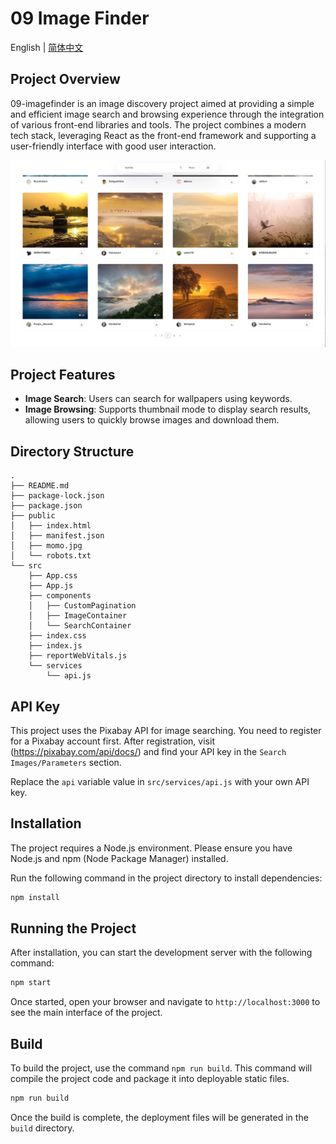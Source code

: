# 09 Image Finder

English | [简体中文](README_zh.md)

## Project Overview

09-imagefinder is an image discovery project aimed at providing a simple and efficient image search and browsing experience through the integration of various front-end libraries and tools. The project combines a modern tech stack, leveraging React as the front-end framework and supporting a user-friendly interface with good user interaction.

![09-imagefinder](../img-storage/09-imagefinder.jpg)

## Project Features

- **Image Search**: Users can search for wallpapers using keywords.
- **Image Browsing**: Supports thumbnail mode to display search results, allowing users to quickly browse images and download them.

## Directory Structure

```
.
├── README.md
├── package-lock.json
├── package.json
├── public
│   ├── index.html
│   ├── manifest.json
│   ├── momo.jpg
│   └── robots.txt
└── src
    ├── App.css
    ├── App.js
    ├── components
    │   ├── CustomPagination
    │   ├── ImageContainer
    │   └── SearchContainer
    ├── index.css
    ├── index.js
    ├── reportWebVitals.js
    └── services
        └── api.js
```

## API Key

This project uses the Pixabay API for image searching. You need to register for a Pixabay account first. After registration, visit (https://pixabay.com/api/docs/) and find your API key in the `Search Images/Parameters` section.

Replace the `api` variable value in `src/services/api.js` with your own API key.

## Installation

The project requires a Node.js environment. Please ensure you have Node.js and npm (Node Package Manager) installed.

Run the following command in the project directory to install dependencies:

```bash
npm install
```

## Running the Project

After installation, you can start the development server with the following command:

```bash
npm start
```

Once started, open your browser and navigate to `http://localhost:3000` to see the main interface of the project.

## Build

To build the project, use the command `npm run build`. This command will compile the project code and package it into deployable static files.

```bash
npm run build
```

Once the build is complete, the deployment files will be generated in the `build` directory.

```

```
